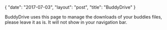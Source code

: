 {
   "date": "2017-07-03",
   "layout": "post",
   "title": "BuddyDrive"
}

BuddyDrive uses this page to manage the downloads of your buddies files, please leave it as is. It will not show in your navigation bar.